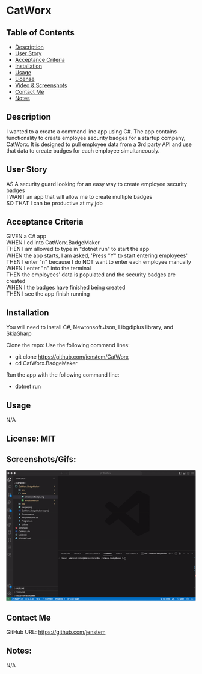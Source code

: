 # CatWorx

## Table of Contents
+ [Description](#description)
+ [User Story](#userstory)
+ [Acceptance Criteria](#acceptance)
+ [Installation](#installation)
+ [Usage](#usage)
+ [License](#license)
+ [Video & Screenshots](#screenshots)
+ [Contact Me](#contact)
+ [Notes](#notes)
##

<a id='description'></a>
## Description

I wanted to a create a command line app using C#.  The app contains functionality to create employee security badges for a startup company, CatWorx.  It is designed to pull employee data from a 3rd party API and use that data to create badges for each employee simultaneously.
##

<a id='userstory'></a>
## User Story

AS A security guard looking for an easy way to create employee security badges\
I WANT an app that will allow me to create multiple badges\
SO THAT I can be productive at my job
##

<a id='acceptance'></a>
## Acceptance Criteria

GIVEN a C# app\
WHEN I cd into CatWorx.BadgeMaker\
THEN I am allowed to type in "dotnet run" to start the app\
WHEN the app starts, I am asked, 'Press "Y" to start entering employees'\
THEN I enter "n" because I do NOT want to enter each employee manually\
WHEN I enter "n" into the terminal\
THEN the employees' data is populated and the security badges are created\
WHEN I the badges have finished being created\
THEN I see the app finish running
##

<a id='installation'></a>
## Installation
You will need to install C#, Newtonsoft.Json, Libgdiplus library, and SkiaSharp

Clone the repo:
Use the following command lines:
- git clone https://github.com/jenstem/CatWorx
- cd CatWorx.BadgeMaker

Run the app with the following command line:
- dotnet run
##

<a id='usage'></a>
## Usage
N/A
##

<a id='license'></a>
## License:  MIT
##

<a id='screenshots'></a>
## Screenshots/Gifs:

<img src="https://github.com/jenstem/CatWorx/blob/main/CatWorx.gif" width=1000>

<a id='contact'></a>
## Contact Me
GitHub URL:  https://github.com/jenstem

##
<a id='notes'></a>
## Notes:

N/A
